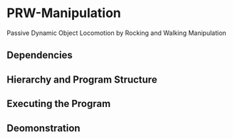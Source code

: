 # PRW-Manipulation
Passive Dynamic Object Locomotion by Rocking and Walking Manipulation

## Dependencies

## Hierarchy and Program Structure

## Executing the Program

## Deomonstration
